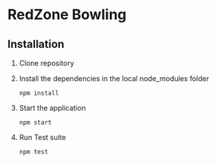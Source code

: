# RedZone Bowling

## Installation

1. Clone repository

2. Install the dependencies in the local node_modules folder

    ```npm install```

3. Start the application

    ```npm start```

4. Run Test suite
    
    ```npm test```

